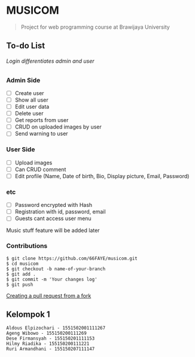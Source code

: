 # MUSICOM 
>Project for web programming course at Brawijaya University

## To-do List

###### Login differentiates admin and user
### Admin Side
- [ ] Create user
- [ ] Show all user
- [ ] Edit user data
- [ ] Delete user
- [ ] Get reports from user
- [ ] CRUD on uploaded images by user
- [ ] Send warning to user
### User Side
- [ ] Upload images
- [ ] Can CRUD comment
- [ ] Edit profile (Name, Date of birth, Bio, Display picture, Email, Password)

### etc
- [ ] Password encrypted with Hash 
- [ ] Registration with id, password, email
- [ ] Guests cant access user menu

Music stuff feature will be added later

### Contributions

```text
$ git clone https://github.com/66FAYE/musicom.git
$ cd musicom
$ git checkout -b name-of-your-branch
$ git add .
$ git commit -m 'Your changes log'
$ git push
```
[Creating a pull request from a fork
](https://help.github.com/articles/creating-a-pull-request-from-a-fork/)


## Kelompok 1
```text
Aldous Elpizochari - 1551502001111267
Ageng Wibowo - 155150200111269
Dese Firmansyah - 155150201111153
Hilmy Riadika - 155150200111221
Ruri Armandhani - 155150207111147
```

